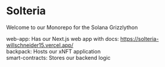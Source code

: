 # Solteria
Welcome to our Monorepo for the Solana Grizzlython 

web-app: Has our Next.js web app with docs: https://solteria-willschneider15.vercel.app/ <br/>
backpack: Hosts our xNFT application <br/>
smart-contracts: Stores our backend logic <br/>
